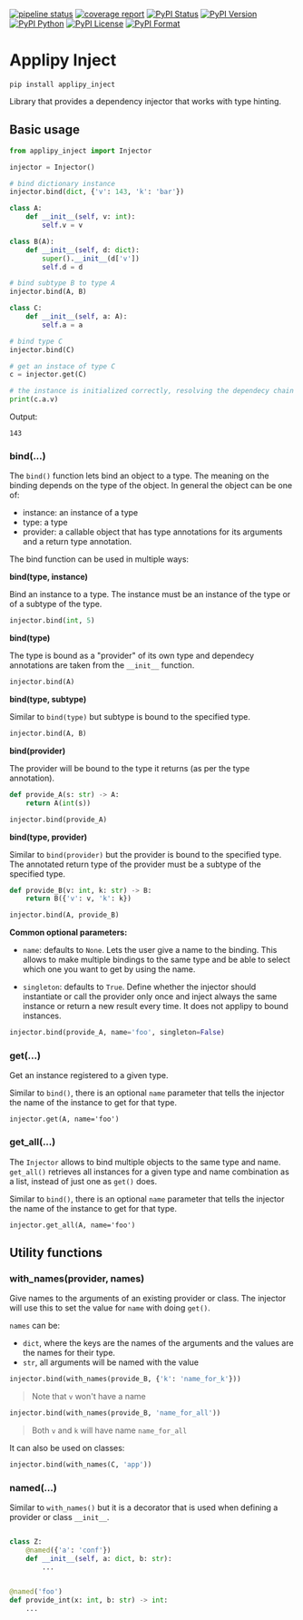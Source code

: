 [![pipeline status](https://gitlab.com/applipy/applipy_inject/badges/master/pipeline.svg)](https://gitlab.com/applipy/applipy_inject/-/pipelines?scope=branches&ref=master)
[![coverage report](https://gitlab.com/applipy/applipy_inject/badges/master/coverage.svg)](https://gitlab.com/applipy/applipy_inject/-/graphs/master/charts)
[![PyPI Status](https://img.shields.io/pypi/status/applipy-inject.svg)](https://pypi.org/project/applipy-inject/)
[![PyPI Version](https://img.shields.io/pypi/v/applipy-inject.svg)](https://pypi.org/project/applipy-inject/)
[![PyPI Python](https://img.shields.io/pypi/pyversions/applipy-inject.svg)](https://pypi.org/project/applipy-inject/)
[![PyPI License](https://img.shields.io/pypi/l/applipy-inject.svg)](https://pypi.org/project/applipy-inject/)
[![PyPI Format](https://img.shields.io/pypi/format/applipy-inject.svg)](https://pypi.org/project/applipy-inject/)

# Applipy Inject

    pip install applipy_inject

Library that provides a dependency injector that works with type hinting.

## Basic usage

```python
from applipy_inject import Injector

injector = Injector()

# bind dictionary instance
injector.bind(dict, {'v': 143, 'k': 'bar'})

class A:
    def __init__(self, v: int):
        self.v = v

class B(A):
    def __init__(self, d: dict):
        super().__init__(d['v'])
        self.d = d

# bind subtype B to type A
injector.bind(A, B)

class C:
    def __init__(self, a: A):
        self.a = a

# bind type C
injector.bind(C)

# get an instace of type C
c = injector.get(C)

# the instance is initialized correctly, resolving the dependecy chain
print(c.a.v)
```
Output:
```
143
```

### bind(...)

The `bind()` function lets bind an object to a type. The meaning on the binding
depends on the type of the object. In general the object can be one of:
 - instance: an instance of a type
 - type: a type
 - provider: a callable object that has type annotations for its arguments and
   a return type annotation.

The bind function can be used in multiple ways:

**bind(type, instance)**

Bind an instance to a type. The instance must be an instance of the type or of
a subtype of the type.

```python
injector.bind(int, 5)
```

**bind(type)**

The type is bound as a "provider" of its own type and dependecy annotations are
taken from the `__init__` function.

```python
injector.bind(A)
```

**bind(type, subtype)**

Similar to `bind(type)` but subtype is bound to the specified type.

```python
injector.bind(A, B)
```

**bind(provider)**

The provider will be bound to the type it returns (as per the type annotation).

```python
def provide_A(s: str) -> A:
    return A(int(s))

injector.bind(provide_A)
```

**bind(type, provider)**

Similar to `bind(provider)` but the provider is bound to the specified type.
The annotated return type of the provider must be a subtype of the specified
type.

```python
def provide_B(v: int, k: str) -> B:
    return B({'v': v, 'k': k})

injector.bind(A, provide_B)
```

**Common optional parameters:**
 - `name`: defaults to `None`. Lets the user give a name to the binding. This
   allows to make multiple bindings to the same type and be able to select
   which one you want to get by using the name.

 - `singleton`: defaults to `True`. Define whether the injector should
   instantiate or call the provider only once and inject always the same
   instance or return a new result every time. It does not applipy to bound
   instances.

```python
injector.bind(provide_A, name='foo', singleton=False)
```

### get(...)

Get an instance registered to a given type.

Similar to `bind()`, there is an optional `name` parameter that tells the
injector the name of the instance to get for that type.

```
injector.get(A, name='foo')
```

### get_all(...)

The `Injector` allows to bind multiple objects to the same type and name.
`get_all()` retrieves all instances for a given type and name combination as a
list, instead of just one as `get()` does.

Similar to `bind()`, there is an optional `name` parameter that tells the
injector the name of the instance to get for that type.

```
injector.get_all(A, name='foo')
```

## Utility functions

### with_names(provider, names)

Give names to the arguments of an existing provider or class. The injector will
use this to set the value for `name` with doing `get()`.

`names` can be:
 - `dict`, where the keys are the names of the arguments and the values are the
   names for their type.
 - `str`, all arguments will be named with the value

```python
injector.bind(with_names(provide_B, {'k': 'name_for_k'}))
```
> Note that `v` won't have a name

```python
injector.bind(with_names(provide_B, 'name_for_all'))
```
> Both `v` and `k` will have name `name_for_all`

It can also be used on classes:
```python
injector.bind(with_names(C, 'app'))
```

### named(...)

Similar to `with_names()` but it is a decorator that is used when defining a
provider or class `__init__`.

```python

class Z:
    @named({'a': 'conf'})
    def __init__(self, a: dict, b: str):
        ...


@named('foo')
def provide_int(x: int, b: str) -> int:
    ...
```
